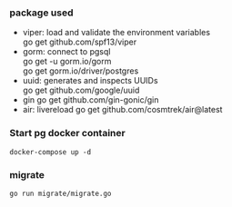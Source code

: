 ### package used
- viper: load and validate the environment variables  
  go get github.com/spf13/viper
- gorm: connect to pgsql  
  go get -u gorm.io/gorm  
  go get gorm.io/driver/postgres
- uuid: generates and inspects UUIDs  
  go get github.com/google/uuid
- gin
  go get github.com/gin-gonic/gin
- air: livereload
  go get github.com/cosmtrek/air@latest


### Start pg docker container

```shell
docker-compose up -d
```

### migrate
```shell
go run migrate/migrate.go
```